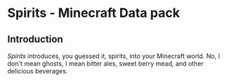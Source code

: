 # Spirits - Minecraft Data pack

## Introduction

_Spirits_ introduces, you guessed it, spirits, into your Minecraft world. No, I don't mean ghosts, I mean bitter ales, sweet berry mead, and other delicious beverages.

